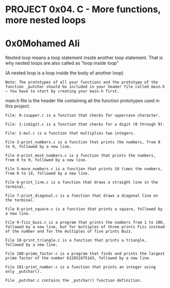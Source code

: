 # PROJECT 0x04. C - More functions, more nested loops

# 0x0Mohamed Ali

Nested loop means a loop statement inside another loop statement. That is why nested loops are also called as “loop inside loop"

(A nested loop is a loop inside the body of another loop)

    Note: The prototypes of all your functions and the prototype of the function _putchar should be included in your header file called main.h ~ You have to start by creating your main.h first.

main.h file is the header file containing all the function prototypes used in this project.

    File: 0-isupper.c is a function that checks for uppercase character.

    File: 1-isdigit.c is a function that checks for a digit (0 through 9).

    File: 2-mul.c is a function that multiplies two integers.

    File 3-print_numbers.c is a function that prints the numbers, from 0 to 9, followed by a new line.

    File 4-print_most_numbers.c is a function that prints the numbers, from 0 to 9, followed by a new line.

    File 5-more_numbers.c is a function that prints 10 times the numbers, from 0 to 14, followed by a new line.

    File 6-print_line.c is a function that draws a straight line in the terminal.

    File 7-print_diagonal.c is a function that draws a diagonal line on the terminal.

    File 8-print_square.c is a function that prints a square, followed by a new line.

    File 9-fizz_buzz.c is a program that prints the numbers from 1 to 100, followed by a new line, but for multiples of three prints Fizz instead of the number and for the multiples of five prints Buzz.

    File 10-print_triangle.c is a function that prints a triangle, followed by a new line.

    File 100-prime_factor.c is a program that finds and prints the largest prime factor of the number 612852475143, followed by a new line.

    File 101-print_number.c is a function that prints an integer using only _putchar().

    File _putchar.c contains the _putchar() function definition.
